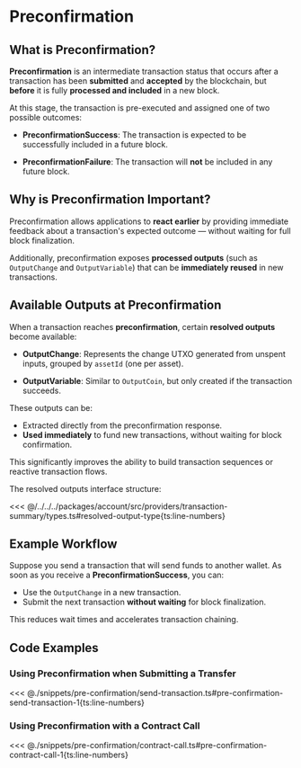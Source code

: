 # Preconfirmation

## What is Preconfirmation?

**Preconfirmation** is an intermediate transaction status that occurs after a transaction has been **submitted** and **accepted** by the blockchain, but **before** it is fully **processed and included** in a new block.

At this stage, the transaction is pre-executed and assigned one of two possible outcomes:

- **PreconfirmationSuccess**:
  The transaction is expected to be successfully included in a future block.

- **PreconfirmationFailure**:
  The transaction will **not** be included in any future block.

## Why is Preconfirmation Important?

Preconfirmation allows applications to **react earlier** by providing immediate feedback about a transaction's expected outcome — without waiting for full block finalization.

Additionally, preconfirmation exposes **processed outputs** (such as `OutputChange` and `OutputVariable`) that can be **immediately reused** in new transactions.

## Available Outputs at Preconfirmation

When a transaction reaches **preconfirmation**, certain **resolved outputs** become available:

- **OutputChange**:
  Represents the change UTXO generated from unspent inputs, grouped by `assetId` (one per asset).

- **OutputVariable**:
  Similar to `OutputCoin`, but only created if the transaction succeeds.

These outputs can be:

- Extracted directly from the preconfirmation response.
- **Used immediately** to fund new transactions, without waiting for block confirmation.

This significantly improves the ability to build transaction sequences or reactive transaction flows.

The resolved outputs interface structure:

<<< @/../../../packages/account/src/providers/transaction-summary/types.ts#resolved-output-type{ts:line-numbers}

## Example Workflow

Suppose you send a transaction that will send funds to another wallet.
As soon as you receive a **PreconfirmationSuccess**, you can:

- Use the `OutputChange` in a new transaction.
- Submit the next transaction **without waiting** for block finalization.

This reduces wait times and accelerates transaction chaining.

## Code Examples

### Using Preconfirmation when Submitting a Transfer

<<< @./snippets/pre-confirmation/send-transaction.ts#pre-confirmation-send-transaction-1{ts:line-numbers}

### Using Preconfirmation with a Contract Call

<<< @./snippets/pre-confirmation/contract-call.ts#pre-confirmation-contract-call-1{ts:line-numbers}
